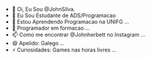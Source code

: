 - 👋 Oi, Eu Sou @JohnSilva.
- 👀 Eu Sou Estudante de ADS/Programacao
- 🌱 Estou Aprendendo Programacao na UNIFG ...
- 💞️ Programador em formacao ...
- 📫 Como me encontrar @Johnherbett no Instagram ...
- 😄 Apelido: Galego ...
- ⚡ Curiosidades: Games nas horas livres ...

<!---
JohnSilva70/JohnSilva70 is a ✨ special ✨ repository because its `README.md` (this file) appears on your GitHub profile.
You can click the Preview link to take a look at your changes.
--->

